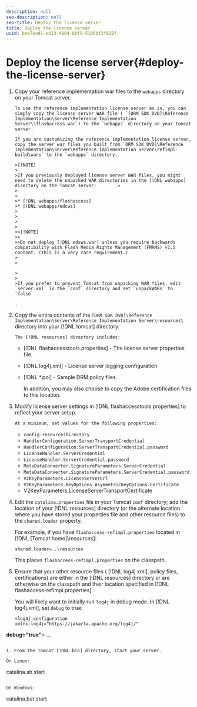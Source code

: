 ```yaml
---
description: null
seo-description: null
seo-title: Deploy the license server
title: Deploy the license server
uuid: bee7ead1-ed13-4894-80f9-5196bf2f818f
---
```


# Deploy the license server{#deploy-the-license-server}

1. Copy your reference implementation war files to the `webapps` directory on your Tomcat server.

       To use the reference implementation license server as is, you can simply copy the license server WAR file ( `[DRM SDK DVD]\Reference Implementation\Server\Reference Implementation Server\\flashaccess.war`) to the `webapps` directory on your Tomcat server.

       If you are customizing the reference implementation license server, copy the server war files you built from `DRM SDK DVD]\Reference Implementation\Server\Reference Implementation Server\refimpl-build\wars` to the `webapps` directory.     
    
       >[!NOTE]
       >
       >If you previously deployed license server WAR files, you might need to delete the unpacked WAR directories in the [!DNL webapps] directory on the Tomcat server:        >
       >
       >
       >* [!DNL webapps/flashaccess] 
       >* [!DNL webapps/edcws] 
       >
       >
       >
       >
       >>[!NOTE]
       >>
       >>Do not deploy [!DNL edsws.war] unless you require backwards compatibility with Flash Media Rights Management (FMRMS) v1.5 content. (This is a very rare requirement.) 
       >
       >

       >
       >
       >If you prefer to prevent Tomcat from unpacking WAR files, edit `server.xml` in the `conf` directory and set `unpackWARs` to `false`

       . 
    
1. Copy the entire contents of the `[DRM SDK DVD]\Reference Implementation\Server\Reference Implementation Server\resources\` directory into your [!DNL tomcat] directory.

       The [!DNL resources] directory includes:

    * [!DNL flashaccesstools.properties] - The license server properties file. 
    * [!DNL log4j.xml] - License server logging configuration 
    * [!DNL *.pol] - Sample DRM policy files.

       In addition, you may also choose to copy the Adobe certification files to this location. 
    
1. Modify license server settings in [!DNL flashaccesstools.properties] to reflect your server setup.

       At a minimum, set values for the following properties:

    * `config.resourcesDirectory` 
    * `HandlerConfiguration.ServerTransportCredential` 
    * `HandlerConfiguration.ServerTransportCredential.password` 
    * `LicenseHandler.ServerCredential` 
    * `LicenseHandler.ServerCredential.password` 
    * `MetaDataConverter.SignatureParameters.ServerCredential` 
    * `MetaDataConverter.SignatureParameters.ServerCredential.password` 
    * `V2KeyParameters.LicenseServerUrl` 
    * `V2KeyParameters.KeyOptions.AsymmetricKeyOptions.Certificate` 
    * V2KeyParameters.LicenseServerTransportCertificate

1. Edit the `catalina.properties` file in your Tomcat `conf` directory; add the location of your [!DNL resources] directory (or the alternate location where you have stored your properties file and other resource files) to the `shared.loader` property.

   For example, if you have `flashaccess-refimpl.properties` located in [!DNL [Tomcat home]\resources\]: 

   ```
   shared.loader=..\resources
   ```

   This places `flashaccess-refimpl.properties` on the classpath.
1. Ensure that your other resource files ( [!DNL log4j.xml], policy files, certifications) are either in the [!DNL resources] directory or are otherwise on the classpath and their location specified in [!DNL flashaccess-refimpl.properties].

   You will likely want to initially run `log4j` in debug mode. In [!DNL log4j.xml], set `debug` to true: 

   ```
   <log4j:configuration xmlns:log4j="https://jakarta.apache.org/log4j/"  
<b>debug="true"</b>> 
   ... 
   
   ```

1. From the Tomcat [!DNL bin] directory, start your server.

   On Linux: 

   ```
   catalina.sh start
   ```

   On Windows: 

   ```
   catalina.bat start
   ```


